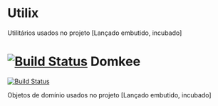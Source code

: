 Utilix
======

Utilitários usados no projeto [Lançado embutido, incubado]

[![Build Status](https://ci-jrimum.rhcloud.com/buildStatus/icon?job=Utilix)](https://ci-jrimum.rhcloud.com)
Domkee
======

[![Build Status](https://ci-jrimum.rhcloud.com/buildStatus/icon?job=Domkee)](https://ci-jrimum.rhcloud.com)

Objetos de domínio usados no projeto [Lançado embutido, incubado]
